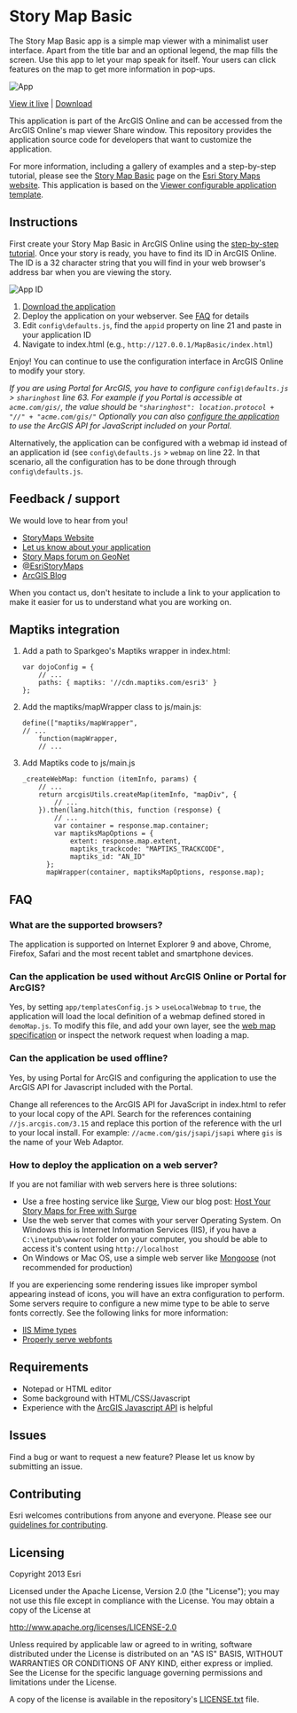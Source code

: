 # Story Map Basic

The Story Map Basic app is a simple map viewer with a minimalist user interface. Apart from the title bar and an optional legend, the map fills the screen. Use this app to let your map speak for itself. Your users can click features on the map to get more information in pop-ups.

![App](https://cloud.githubusercontent.com/assets/3215530/11311433/db81ee72-8f9d-11e5-8ae5-7147b85062fc.jpg)

[View it live](http://links.esri.com/storymaps/story_map_basic_overview_1) | [Download](http://links.esri.com/storymaps/story_map_basic_zip)

This application is part of the ArcGIS Online and can be accessed from the ArcGIS Online's map viewer Share window. 
This repository provides the application source code for developers that want to customize the application.

For more information, including a gallery of examples and a step-by-step tutorial, please see the [Story Map Basic](http://storymaps.arcgis.com/en/app-list/basic/) page on the [Esri Story Maps website](http://storymaps.arcgis.com/).
This application is based on the [Viewer configurable application template](https://github.com/Esri/Viewer).

## Instructions
First create your Story Map Basic in ArcGIS Online using the [step-by-step tutorial](http://storymaps.arcgis.com/en/app-list/basic/tutorial/).
Once your story is ready, you have to find its ID in ArcGIS Online. The ID is a 32 character string that you will find in your web browser's address bar when you are viewing the story.

![App ID](storytelling-map-basic-help-application-id.png)

1. [Download the application](http://links.esri.com/storymaps/story_map_basic_zip)
2. Deploy the application on your webserver. See [FAQ](#how-to-deploy-the-application-on-a-web-server) for details
3. Edit `config\defaults.js`, find the `appid` property on line 21 and paste in your application ID
4. Navigate to index.html (e.g., `http://127.0.0.1/MapBasic/index.html`)

Enjoy!
You can continue to use the configuration interface in ArcGIS Online to modify your story.

*If you are using Portal for ArcGIS, you have to configure `config\defaults.js` > `sharinghost` line 63. For example if you Portal is accessible at `acme.com/gis/`, the value should be `"sharinghost": location.protocol + "//" + "acme.com/gis/"`
Optionally you can also [configure the application](#can-the-application-be-used-offline) to use the ArcGIS API for JavaScript included on your Portal.*

Alternatively, the application can be configured with a webmap id instead of an application id (see `config\defaults.js` > `webmap` on line 22. 
In that scenario, all the configuration has to be done through through `config\defaults.js`.

## Feedback / support
We would love to hear from you!
* [StoryMaps Website](http://storymaps.arcgis.com/)
* [Let us know about your application](http://storymaps.arcgis.com/en/gallery/submission-form/)
* [Story Maps forum on GeoNet](http://links.esri.com/storymaps/story_maps_geonet)
* [@EsriStoryMaps](http://twitter.com/EsriStoryMaps)
* [ArcGIS Blog](http://blogs.esri.com/esri/arcgis/)

When you contact us, don't hesitate to include a link to your application to make it easier for us to understand what you are working on.

## Maptiks integration
1. Add a path to Sparkgeo's Maptiks wrapper in index.html:

    ```
    var dojoConfig = {
        // ...
        paths: { maptiks: '//cdn.maptiks.com/esri3' }
    };
    ```
2. Add the maptiks/mapWrapper class to js/main.js:

    ```
    define(["maptiks/mapWrapper",
    // ...
        function(mapWrapper,
        // ...
    ```
    
3. Add Maptiks code to js/main.js

    ```
    _createWebMap: function (itemInfo, params) {
        // ...         
        return arcgisUtils.createMap(itemInfo, "mapDiv", {
            // ...
        }).then(lang.hitch(this, function (response) {
            // ...
            var container = response.map.container;
            var maptiksMapOptions = {
                extent: response.map.extent,
                maptiks_trackcode: "MAPTIKS_TRACKCODE",
                maptiks_id: "AN_ID"
          };
          mapWrapper(container, maptiksMapOptions, response.map);
    ```

## FAQ

### What are the supported browsers?
The application is supported on Internet Explorer 9 and above, Chrome, Firefox, Safari and the most recent tablet and smartphone devices.

### Can the application be used without ArcGIS Online or Portal for ArcGIS?
Yes, by setting `app/templatesConfig.js` > `useLocalWebmap` to `true`, the application will load the local definition of a webmap defined stored in `demoMap.js`. 
To modify this file, and add your own layer, see the [web map specification](http://resources.arcgis.com/en/help/arcgis-web-map-json/) or inspect the network request when loading a map.

### Can the application be used offline?
Yes, by using Portal for ArcGIS and configuring the application to use the ArcGIS API for Javascript included with the Portal. 

Change all references to the ArcGIS API for JavaScript in index.html to refer to your local copy of the API. 
Search for the references containing `//js.arcgis.com/3.15` and replace this portion of the reference with the url to your local install.
For example: `//acme.com/gis/jsapi/jsapi` where `gis` is the name of your Web Adaptor.

### How to deploy the application on a web server?
If you are not familiar with web servers here is three solutions:
 * Use a free hosting service like [Surge](https://surge.sh/), View our blog post: [Host Your Story Maps for Free with Surge](https://developerscorner.storymaps.arcgis.com/host-your-story-maps-for-free-with-surge-8bddcc4cd580#.6hti19kg1)
 * Use the web server that comes with your server Operating System. On Windows this is Internet Information Services (IIS), if you have a `C:\inetpub\wwwroot` folder on your computer, you should be able to access it's content using `http://localhost`
 * On Windows or Mac OS, use a simple web server like [Mongoose](https://code.google.com/p/mongoose/) (not recommended for production)

If you are experiencing some rendering issues like improper symbol appearing instead of icons, you will have an extra configuration to perform. Some servers require to configure a new mime type to be able to serve fonts correctly. See the following links for more information:

 * [IIS Mime types](http://codingstill.com/2013/01/set-mime-types-for-web-fonts-in-iis/)
 * [Properly serve webfonts](http://blog.symbolset.com/properly-serve-webfonts)

## Requirements
* Notepad or HTML editor
* Some background with HTML/CSS/Javascript
* Experience with the [ArcGIS Javascript API](http://links.esri.com/javascript) is helpful

## Issues
Find a bug or want to request a new feature?  Please let us know by submitting an issue.

## Contributing
Esri welcomes contributions from anyone and everyone. Please see our [guidelines for contributing](https://github.com/esri/contributing).

## Licensing
Copyright 2013 Esri

Licensed under the Apache License, Version 2.0 (the "License");
you may not use this file except in compliance with the License.
You may obtain a copy of the License at

   http://www.apache.org/licenses/LICENSE-2.0

Unless required by applicable law or agreed to in writing, software
distributed under the License is distributed on an "AS IS" BASIS,
WITHOUT WARRANTIES OR CONDITIONS OF ANY KIND, either express or implied.
See the License for the specific language governing permissions and
limitations under the License.

A copy of the license is available in the repository's [LICENSE.txt](LICENSE.txt) file.
